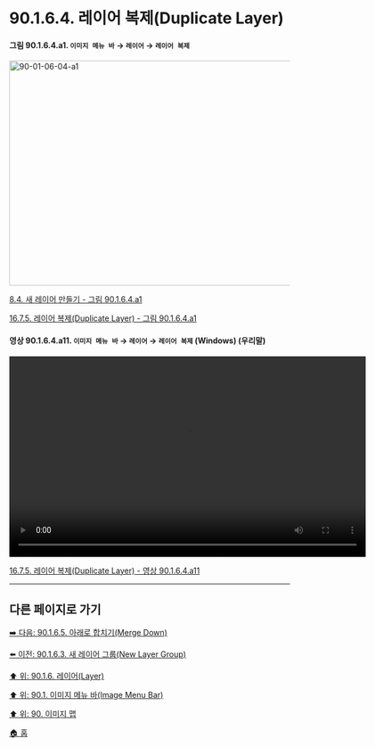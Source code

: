 # 90.1.6.4. 레이어 복제(Duplicate Layer)

<a id="90-01-06-04-a1"></a>

#### 그림 90.1.6.4.a1. `이미지 메뉴 바` → `레이어` → `레이어 복제`
<img width="849" height="404" alt="90-01-06-04-a1" src="https://github.com/user-attachments/assets/7c26e456-1b8e-401b-b8e0-0ae9028839ba" />

[8.4. 새 레이어 만들기 - 그림 90.1.6.4.a1](./08-04-creating-new-layers.md#90-01-06-04-a1)

[16.7.5. 레이어 복제(Duplicate Layer) - 그림 90.1.6.4.a1](./16-07-05-duplicate-layer.md#90-01-06-04-a1)

<a id="90-01-06-04-a11"></a>

#### 영상 90.1.6.4.a11. `이미지 메뉴 바` → `레이어` → `레이어 복제` (Windows) (우리말)
<video controls="controls" width="640" height="360" src="https://github.com/user-attachments/assets/df432d9e-b057-4844-b8b4-d02e4e8590b3"></video>

[16.7.5. 레이어 복제(Duplicate Layer) - 영상 90.1.6.4.a11](./16-07-05-duplicate-layer.md#90-01-06-04-a11)

***

## 다른 페이지로 가기

[➡️ 다음: 90.1.6.5. 아래로 합치기(Merge Down)](./90-01-06-05-merge_down.md)

[⬅️ 이전: 90.1.6.3. 새 레이어 그룹(New Layer Group)](./90-01-06-03-new_layer_group.md)

[⬆️ 위: 90.1.6. 레이어(Layer)](./90-01-06-00-layer.md)

[⬆️ 위: 90.1. 이미지 메뉴 바(Image Menu Bar)](./90-01-00-image-menu-bar.md)

[⬆️ 위: 90. 이미지 맵](./90-00-image-map.md)

[🏠 홈](./00-home.md)
